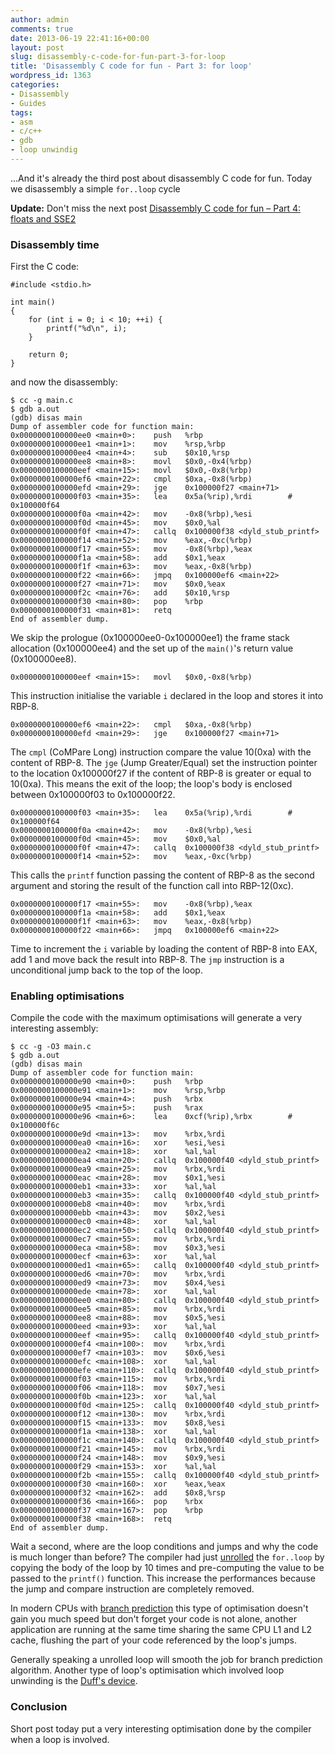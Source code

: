 ```yaml
---
author: admin
comments: true
date: 2013-06-19 22:41:16+00:00
layout: post
slug: disassembly-c-code-for-fun-part-3-for-loop
title: 'Disassembly C code for fun - Part 3: for loop'
wordpress_id: 1363
categories:
- Disassembly
- Guides
tags:
- asm
- c/c++
- gdb
- loop unwindig
---
```


...And it's already the third post about disassembly C code for fun. Today we disassembly a simple `for..loop` cycle

**Update:** Don't miss the next post [Disassembly C code for fun – Part 4: floats and SSE2](http://www.expobrain.net/2013/07/02/disassembly-c-code-for-fun-part-4-floats-and-sse2/)

<!-- more -->



### Disassembly time



First the C code:


    
    
    #include <stdio.h>
    
    int main()
    {
        for (int i = 0; i < 10; ++i) {
            printf("%d\n", i);
        }
        
        return 0;
    }
    



and now the disassembly:


    
    
    $ cc -g main.c
    $ gdb a.out
    (gdb) disas main
    Dump of assembler code for function main:
    0x0000000100000ee0 <main+0>:	push   %rbp
    0x0000000100000ee1 <main+1>:	mov    %rsp,%rbp
    0x0000000100000ee4 <main+4>:	sub    $0x10,%rsp
    0x0000000100000ee8 <main+8>:	movl   $0x0,-0x4(%rbp)
    0x0000000100000eef <main+15>:	movl   $0x0,-0x8(%rbp)
    0x0000000100000ef6 <main+22>:	cmpl   $0xa,-0x8(%rbp)
    0x0000000100000efd <main+29>:	jge    0x100000f27 <main+71>
    0x0000000100000f03 <main+35>:	lea    0x5a(%rip),%rdi        # 0x100000f64
    0x0000000100000f0a <main+42>:	mov    -0x8(%rbp),%esi
    0x0000000100000f0d <main+45>:	mov    $0x0,%al
    0x0000000100000f0f <main+47>:	callq  0x100000f38 <dyld_stub_printf>
    0x0000000100000f14 <main+52>:	mov    %eax,-0xc(%rbp)
    0x0000000100000f17 <main+55>:	mov    -0x8(%rbp),%eax
    0x0000000100000f1a <main+58>:	add    $0x1,%eax
    0x0000000100000f1f <main+63>:	mov    %eax,-0x8(%rbp)
    0x0000000100000f22 <main+66>:	jmpq   0x100000ef6 <main+22>
    0x0000000100000f27 <main+71>:	mov    $0x0,%eax
    0x0000000100000f2c <main+76>:	add    $0x10,%rsp
    0x0000000100000f30 <main+80>:	pop    %rbp
    0x0000000100000f31 <main+81>:	retq   
    End of assembler dump.
    



We skip the prologue (0x100000ee0-0x100000ee1) the frame stack allocation (0x100000ee4) and the set up of the `main()`'s return value (0x100000ee8).


    
    
    0x0000000100000eef <main+15>:	movl   $0x0,-0x8(%rbp)
    



This instruction initialise the variable `i` declared in the loop and stores it into RBP-8. 


    
    
    0x0000000100000ef6 <main+22>:	cmpl   $0xa,-0x8(%rbp)
    0x0000000100000efd <main+29>:	jge    0x100000f27 <main+71>
    



The `cmpl` (CoMPare Long) instruction compare the value 10(0xa) with the content of RBP-8. The `jge` (Jump Greater/Equal) set the instruction pointer to the location 0x100000f27 if the content of RBP-8 is greater or equal to 10(0xa). This means the exit of the loop; the loop's body is enclosed between 0x100000f03 to 0x100000f22. 


    
    
    0x0000000100000f03 <main+35>:	lea    0x5a(%rip),%rdi        # 0x100000f64
    0x0000000100000f0a <main+42>:	mov    -0x8(%rbp),%esi
    0x0000000100000f0d <main+45>:	mov    $0x0,%al
    0x0000000100000f0f <main+47>:	callq  0x100000f38 <dyld_stub_printf>
    0x0000000100000f14 <main+52>:	mov    %eax,-0xc(%rbp)
    



This calls the `printf` function passing the content of RBP-8 as the second argument and storing the result of the function call into RBP-12(0xc).


    
    
    0x0000000100000f17 <main+55>:	mov    -0x8(%rbp),%eax
    0x0000000100000f1a <main+58>:	add    $0x1,%eax
    0x0000000100000f1f <main+63>:	mov    %eax,-0x8(%rbp)
    0x0000000100000f22 <main+66>:	jmpq   0x100000ef6 <main+22>
    



Time to increment the `i` variable by loading the content of RBP-8 into EAX, add 1 and move back the result into RBP-8. The `jmp` instruction is a unconditional jump back to the top of the loop.



### Enabling optimisations



Compile the code with the maximum optimisations will generate a very interesting assembly: 


    
    
    $ cc -g -O3 main.c
    $ gdb a.out
    (gdb) disas main
    Dump of assembler code for function main:
    0x0000000100000e90 <main+0>:	push   %rbp
    0x0000000100000e91 <main+1>:	mov    %rsp,%rbp
    0x0000000100000e94 <main+4>:	push   %rbx
    0x0000000100000e95 <main+5>:	push   %rax
    0x0000000100000e96 <main+6>:	lea    0xcf(%rip),%rbx        # 0x100000f6c
    0x0000000100000e9d <main+13>:	mov    %rbx,%rdi
    0x0000000100000ea0 <main+16>:	xor    %esi,%esi
    0x0000000100000ea2 <main+18>:	xor    %al,%al
    0x0000000100000ea4 <main+20>:	callq  0x100000f40 <dyld_stub_printf>
    0x0000000100000ea9 <main+25>:	mov    %rbx,%rdi
    0x0000000100000eac <main+28>:	mov    $0x1,%esi
    0x0000000100000eb1 <main+33>:	xor    %al,%al
    0x0000000100000eb3 <main+35>:	callq  0x100000f40 <dyld_stub_printf>
    0x0000000100000eb8 <main+40>:	mov    %rbx,%rdi
    0x0000000100000ebb <main+43>:	mov    $0x2,%esi
    0x0000000100000ec0 <main+48>:	xor    %al,%al
    0x0000000100000ec2 <main+50>:	callq  0x100000f40 <dyld_stub_printf>
    0x0000000100000ec7 <main+55>:	mov    %rbx,%rdi
    0x0000000100000eca <main+58>:	mov    $0x3,%esi
    0x0000000100000ecf <main+63>:	xor    %al,%al
    0x0000000100000ed1 <main+65>:	callq  0x100000f40 <dyld_stub_printf>
    0x0000000100000ed6 <main+70>:	mov    %rbx,%rdi
    0x0000000100000ed9 <main+73>:	mov    $0x4,%esi
    0x0000000100000ede <main+78>:	xor    %al,%al
    0x0000000100000ee0 <main+80>:	callq  0x100000f40 <dyld_stub_printf>
    0x0000000100000ee5 <main+85>:	mov    %rbx,%rdi
    0x0000000100000ee8 <main+88>:	mov    $0x5,%esi
    0x0000000100000eed <main+93>:	xor    %al,%al
    0x0000000100000eef <main+95>:	callq  0x100000f40 <dyld_stub_printf>
    0x0000000100000ef4 <main+100>:	mov    %rbx,%rdi
    0x0000000100000ef7 <main+103>:	mov    $0x6,%esi
    0x0000000100000efc <main+108>:	xor    %al,%al
    0x0000000100000efe <main+110>:	callq  0x100000f40 <dyld_stub_printf>
    0x0000000100000f03 <main+115>:	mov    %rbx,%rdi
    0x0000000100000f06 <main+118>:	mov    $0x7,%esi
    0x0000000100000f0b <main+123>:	xor    %al,%al
    0x0000000100000f0d <main+125>:	callq  0x100000f40 <dyld_stub_printf>
    0x0000000100000f12 <main+130>:	mov    %rbx,%rdi
    0x0000000100000f15 <main+133>:	mov    $0x8,%esi
    0x0000000100000f1a <main+138>:	xor    %al,%al
    0x0000000100000f1c <main+140>:	callq  0x100000f40 <dyld_stub_printf>
    0x0000000100000f21 <main+145>:	mov    %rbx,%rdi
    0x0000000100000f24 <main+148>:	mov    $0x9,%esi
    0x0000000100000f29 <main+153>:	xor    %al,%al
    0x0000000100000f2b <main+155>:	callq  0x100000f40 <dyld_stub_printf>
    0x0000000100000f30 <main+160>:	xor    %eax,%eax
    0x0000000100000f32 <main+162>:	add    $0x8,%rsp
    0x0000000100000f36 <main+166>:	pop    %rbx
    0x0000000100000f37 <main+167>:	pop    %rbp
    0x0000000100000f38 <main+168>:	retq   
    End of assembler dump.
    



Wait a second, where are the loop conditions and jumps and why the code is much longer than before? The compiler had just [unrolled](http://en.wikipedia.org/wiki/Loop_unwinding) the `for..loop` by copying the body of the loop by 10 times and pre-computing the value to be passed to the `printf()` function. This increase the performances because the jump and compare instruction are completely removed.

In modern CPUs with [branch prediction](http://en.wikipedia.org/wiki/Branch_predictor) this type of optimisation doesn't gain you much speed but don't forget your code is not alone, another application are running at the same time sharing the same CPU L1 and L2 cache, flushing the part of your code referenced by the loop's jumps.

Generally speaking a unrolled loop will smooth the job for branch prediction algorithm. Another type of loop's optimisation which involved loop unwinding is the [Duff's device](http://en.wikipedia.org/wiki/Duff%27s_device).



### Conclusion



Short post today put a very interesting optimisation done by the compiler when a loop is involved.

